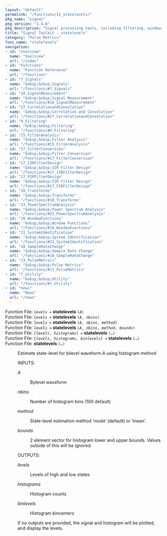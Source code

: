 ```yaml
---
layout: "default"
permalink: "/functions/11_statelevels/"
pkg_name: "signal"
pkg_version: "1.4.6"
pkg_description: "Signal processing tools, including filtering, windowing and display functions."
title: "Signal Toolkit - statelevels"
category: "Pulse Metrics"
func_name: "statelevels"
navigation:
- id: "overview"
  name: "Overview"
  url: "/index"
- id: "Functions"
  name: "Function Reference"
  url: "/functions"
- id: "7_Signals"
  name: "&nbsp;&nbsp;Signals"
  url: "/functions/#7_Signals"
- id: "18_SignalMeasurement"
  name: "&nbsp;&nbsp;Signal Measurement"
  url: "/functions/#18_SignalMeasurement"
- id: "27_CorrelationandConvolution"
  name: "&nbsp;&nbsp;Correlation and Convolution"
  url: "/functions/#27_CorrelationandConvolution"
- id: "9_Filtering"
  name: "&nbsp;&nbsp;Filtering"
  url: "/functions/#9_Filtering"
- id: "15_FilterAnalysis"
  name: "&nbsp;&nbsp;Filter Analysis"
  url: "/functions/#15_FilterAnalysis"
- id: "17_FilterConversion"
  name: "&nbsp;&nbsp;Filter Conversion"
  url: "/functions/#17_FilterConversion"
- id: "17_IIRFilterDesign"
  name: "&nbsp;&nbsp;IIR Filter Design"
  url: "/functions/#17_IIRFilterDesign"
- id: "17_FIRFilterDesign"
  name: "&nbsp;&nbsp;FIR Filter Design"
  url: "/functions/#17_FIRFilterDesign"
- id: "10_Transforms"
  name: "&nbsp;&nbsp;Transforms"
  url: "/functions/#10_Transforms"
- id: "23_PowerSpectrumAnalysis"
  name: "&nbsp;&nbsp;Power Spectrum Analysis"
  url: "/functions/#23_PowerSpectrumAnalysis"
- id: "16_WindowFunctions"
  name: "&nbsp;&nbsp;Window Functions"
  url: "/functions/#16_WindowFunctions"
- id: "21_SystemIdentification"
  name: "&nbsp;&nbsp;System Identification"
  url: "/functions/#21_SystemIdentification"
- id: "18_SampleRateChange"
  name: "&nbsp;&nbsp;Sample Rate Change"
  url: "/functions/#18_SampleRateChange"
- id: "13_PulseMetrics"
  name: "&nbsp;&nbsp;Pulse Metrics"
  url: "/functions/#13_PulseMetrics"
- id: "7_Utility"
  name: "&nbsp;&nbsp;Utility"
  url: "/functions/#7_Utility"
- id: "news"
  name: "News"
  url: "/news"
---
```

<dl class="first-deftypefn">
<dt class="deftypefn" id="index-statelevels"><span class="category-def">Function File: </span><span><code class="def-type"><var class="var">levels</var> =</code> <strong class="def-name">statelevels</strong> <code class="def-code-arguments">(<var class="var">A</var>)</code><a class="copiable-link" href="#index-statelevels"></a></span></dt>
<dt class="deftypefnx def-cmd-deftypefn" id="index-statelevels-1"><span class="category-def">Function File: </span><span><code class="def-type"><var class="var">levels</var> =</code> <strong class="def-name">statelevels</strong> <code class="def-code-arguments">(<var class="var">A</var>, <var class="var">nbins</var>)</code><a class="copiable-link" href="#index-statelevels-1"></a></span></dt>
<dt class="deftypefnx def-cmd-deftypefn" id="index-statelevels-2"><span class="category-def">Function File: </span><span><code class="def-type"><var class="var">levels</var> =</code> <strong class="def-name">statelevels</strong> <code class="def-code-arguments">(<var class="var">A</var>, <var class="var">nbins</var>, <var class="var">method</var>)</code><a class="copiable-link" href="#index-statelevels-2"></a></span></dt>
<dt class="deftypefnx def-cmd-deftypefn" id="index-statelevels-3"><span class="category-def">Function File: </span><span><code class="def-type"><var class="var">levels</var> =</code> <strong class="def-name">statelevels</strong> <code class="def-code-arguments">(<var class="var">A</var>, <var class="var">nbins</var>, <var class="var">method</var>, <var class="var">bounds</var>)</code><a class="copiable-link" href="#index-statelevels-3"></a></span></dt>
<dt class="deftypefnx def-cmd-deftypefn" id="index-statelevels-4"><span class="category-def">Function File: </span><span><code class="def-type">[<var class="var">levels</var>, <var class="var">histograms</var>] =</code> <strong class="def-name">statelevels</strong> <code class="def-code-arguments">(&hellip;)</code><a class="copiable-link" href="#index-statelevels-4"></a></span></dt>
<dt class="deftypefnx def-cmd-deftypefn" id="index-statelevels-5"><span class="category-def">Function File: </span><span><code class="def-type">[<var class="var">levels</var>, <var class="var">histograms</var>, <var class="var">binlevels</var>] =</code> <strong class="def-name">statelevels</strong> <code class="def-code-arguments">(&hellip;)</code><a class="copiable-link" href="#index-statelevels-5"></a></span></dt>
<dt class="deftypefnx def-cmd-deftypefn" id="index-statelevels-6"><span class="category-def">Function File: </span><span><strong class="def-name">statelevels</strong> <code class="def-code-arguments">(&hellip;)</code><a class="copiable-link" href="#index-statelevels-6"></a></span></dt>
<dd><p>Estimate state-level for bilevel waveform <var class="var">A</var> using histogram method
</p>
<p>INPUTS:
</p>
<dl class="table">
<dt><var class="var">A</var></dt>
<dd><p>Bylevel waveform
 </p></dd>
<dt><var class="var">nbins</var></dt>
<dd><p>Number of histogram bins (100 default)
 </p></dd>
<dt><var class="var">method</var></dt>
<dd><p>State-level estimation method &rsquo;mode&rsquo; (default) or &rsquo;mean&rsquo;.
 </p></dd>
<dt><var class="var">bounds</var></dt>
<dd><p>2 element vector for histogram lower and upper bounds. Values outside of this will be ignored.
 </p></dd>
</dl>

<p>OUTPUTS:
</p>
<dl class="table">
<dt><var class="var">levels</var></dt>
<dd><p>Levels of high and low states
 </p></dd>
<dt><var class="var">histograms</var></dt>
<dd><p>Histogram counts
 </p></dd>
<dt><var class="var">binlevels</var></dt>
<dd><p>Histogram bincenters
 </p></dd>
</dl>

<p>If no outputs are provided, the signal and histogram will be plotted, and display the levels.
</p>
</dd></dl>
